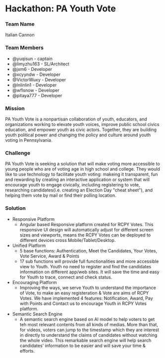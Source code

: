 # Hackathon: PA Youth Vote

### Team Name
Italian Cannon

### Team Members
- @yuqisun - captain
- @limyzhu163 - SL/Architect
- @jxm6 - Developer
- @xcyyndw - Developer
- @VictorWuxy - Developer
- @lnlinlin1 - Developer
- @wflsnow - Developer
- @pitaya777 - Developer

### Mission
PA Youth Vote is a nonpartisan collaboration of youth, educators, and organizations working to elevate youth voices, improve public school civics education, and empower youth as civic actors. Together, they are building youth political power and changing the policy and culture around youth voting in Pennsylvania.

### Challenge
PA Youth Vote is seeking a solution that will make voting more accessible to young people who are of voting age in high school and college. They would like to use technology to facilitate youth voting: makeing it transparent, fun and rewarding by creating an interactive application or system that will encourage youth to engage civically, including registering to vote, researching candidates(i.e. creating an Election Day "cheat sheet"), and helping them vote by mail or find their polling location.

### Solution
* Responsive Platform
  - Angular based Responsive platform created for RCPY Votes. This responsive UI design will automatically adjust for different screen sizes and viewports, means the RCPY Votes can be deployed to different devices cross Mobile/Tablet/Desktop.
* Unified Platform
  - 5 base functions: Authentication, Meet the Candidates, Your Votes, Vote Service, Award & Points
  - 17 sub functions will provide full functionalities and more accessible view to Youth. Youth no need to register and find the candidates information on different app/web sites. It will save the time and easy for Youth to trace, connect and check status.
* Encouraging Platform
  - Improving the ways, we serve Youth to understand the importance of Vote, to make an easy registeration & Vote are aims of RCPY Votes. We have implemented 4 features: Notification, Award, Pay with Points and Contact us to encourage Youth in RCPY Votes platform.
* Semantic Search Engine
  - A semantic search engine based on AI model to help voters to get teh most relevant contents from all kinds of medias. More than that, for videos, voters can jump to the timestamp which they are interest in directly to understand the claims of candidates without watching the whole video. This remarkable search engine will help search candidates' information to be easier and will save your time & efforts.

